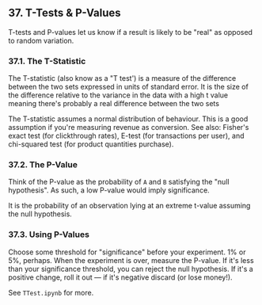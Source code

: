 ## 37. T-Tests & P-Values

T-tests and P-values let us know if a result is likely to be "real" as opposed to random variation.

### 37.1. The T-Statistic

The T-statistic (also know as a "T test') is a measure of the difference between the two sets expressed in units of standard error. It is the size of the difference relative to the variance in the data with a high t value meaning there's probably a real difference between the two sets

The T-statistic assumes a normal distribution of behaviour. This is a good assumption if you're measuring revenue as conversion. See also: Fisher's exact test (for clickthrough rates), E-test (for transactions per user), and chi-squared test (for product quantities purchase).

### 37.2. The P-Value

Think of the P-value as the probability of `A` and `B` satisfying the "null hypothesis". As such, a low P-value would imply significance.

It is the probability of an observation lying at an extreme t-value assuming the null hypothesis.

### 37.3. Using P-Values

Choose some threshold for "significance" before your experiment. 1% or 5%, perhaps. When the experiment is over, measure the P-value. If it's less than your significance threshold, you can reject the null hypothesis. If it's a positive change, roll it out — if it's negative discard (or lose money!).

See `TTest.ipynb` for more.
